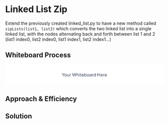 # Linked List Zip
<!-- Description of the challenge -->
Extend the previously created linked_list.py to have a new method called ```zipLists(list1, list2)``` which converts the two linked list into a single linked list, with the nodes alternating back and forth between list 1 and 2 (list1 index0, list2 index0, list1 index1, list2 index1...)

## Whiteboard Process
<!-- Embedded whiteboard image -->
![Whiteboard Image](./WhiteBoard.png)

## Approach & Efficiency
<!-- What approach did you take? Why? What is the Big O space/time for this approach? -->


## Solution
<!-- Show how to run your code, and examples of it in action -->
